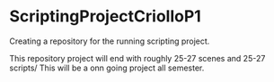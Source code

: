 # ScriptingProjectCriolloP1
Creating a repository for the running scripting project.

This repository project will end with roughly 25-27 scenes and 25-27 scripts/ This will be a onn going project all  semester.
